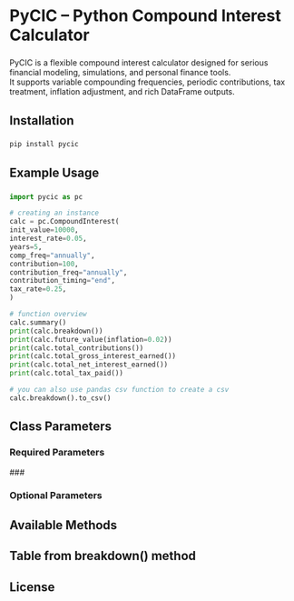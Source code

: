 <h1 align="left">PyCIC – Python Compound Interest Calculator</h1>

###

<p align="left">PyCIC is a flexible compound interest calculator designed for serious financial modeling, simulations, and personal finance tools.<br>It supports variable compounding frequencies, periodic contributions, tax treatment, inflation adjustment, and rich DataFrame outputs.</p>

###

<h2 align="left">Installation</h2>

###

```bash
pip install pycic
```

###

<h2 align="left">Example Usage</h2>

###

```python
import pycic as pc

# creating an instance
calc = pc.CompoundInterest(
init_value=10000,
interest_rate=0.05,
years=5,
comp_freq="annually",
contribution=100,
contribution_freq="annually",
contribution_timing="end",
tax_rate=0.25,
)

# function overview
calc.summary()
print(calc.breakdown())
print(calc.future_value(inflation=0.02))
print(calc.total_contributions())
print(calc.total_gross_interest_earned())
print(calc.total_net_interest_earned())
print(calc.total_tax_paid())

# you can also use pandas csv function to create a csv
calc.breakdown().to_csv()
```

###

<h2 align="left">Class Parameters</h2>
<h3 align="left">Required Parameters</h2>
###
<h3 align="left">Optional Parameters</h2>

<p align="left"><Text></p>

###

<h2 align="left">Available Methods</h2>

###

<p align="left"><Text></p>

###

<h2 align="left">Table from breakdown() method</h2>

###

<p align="left"><Text></p>

###

<h2 align="left">License</h2>

###

<p align="left"><Text></p>

###

```

```
